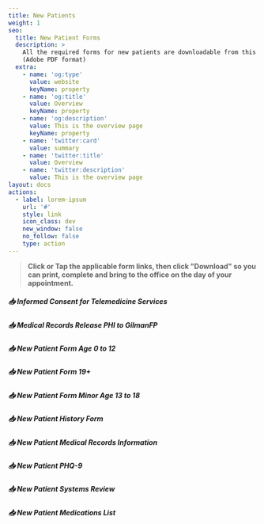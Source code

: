 ```yaml
---
title: New Patients
weight: 1
seo:
  title: New Patient Forms
  description: >
    All the required forms for new patients are downloadable from this page
    (Adobe PDF format)
  extra:
    - name: 'og:type'
      value: website
      keyName: property
    - name: 'og:title'
      value: Overview
      keyName: property
    - name: 'og:description'
      value: This is the overview page
      keyName: property
    - name: 'twitter:card'
      value: summary
    - name: 'twitter:title'
      value: Overview
    - name: 'twitter:description'
      value: This is the overview page
layout: docs
actions:
  - label: lorem-ipsum
    url: '#'
    style: link
    icon_class: dev
    new_window: false
    no_follow: false
    type: action
---
```

> **Click or Tap the applicable form links, then click "Download" so you can print, complete and bring to the office on the day of your appointment.**

##### **📥  Informed Consent for Telemedicine Services**

##### **📥 Medical Records Release PHI to GilmanFP**

##### **📥 New Patient Form Age 0 to 12**

##### **📥 New Patient Form 19+**

##### **📥 New Patient Form Minor Age 13 to 18**

##### **📥 New Patient History Form**

##### **📥 New Patient Medical Records Information**

##### **📥 New Patient PHQ-9**

##### **📥 New Patient Systems Review**

##### **📥 New Patient Medications List**
